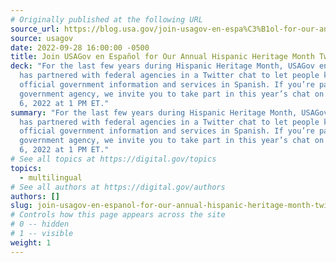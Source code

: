 ```yaml
---
# Originally published at the following URL
source_url: https://blog.usa.gov/join-usagov-en-espa%C3%B1ol-for-our-annual-hispanic-heritage-month-twitter-chat
source: usagov
date: 2022-09-28 16:00:00 -0500
title: Join USAGov en Español for Our Annual Hispanic Heritage Month Twitter Chat
deck: "For the last few years during Hispanic Heritage Month, USAGov en Español
  has partnered with federal agencies in a Twitter chat to let people know about
  official government information and services in Spanish. If you’re part of a
  government agency, we invite you to take part in this year’s chat on October
  6, 2022 at 1 PM ET."
summary: "For the last few years during Hispanic Heritage Month, USAGov en Español
  has partnered with federal agencies in a Twitter chat to let people know about
  official government information and services in Spanish. If you’re part of a
  government agency, we invite you to take part in this year’s chat on October
  6, 2022 at 1 PM ET."
# See all topics at https://digital.gov/topics
topics:
  - multilingual
# See all authors at https://digital.gov/authors
authors: []
slug: join-usagov-en-espanol-for-our-annual-hispanic-heritage-month-twitter-chat
# Controls how this page appears across the site
# 0 -- hidden
# 1 -- visible
weight: 1
---
```

